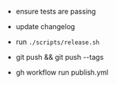 * ensure tests are passing

* update changelog
* run `./scripts/release.sh`
* git push && git push --tags
* gh workflow run publish.yml
